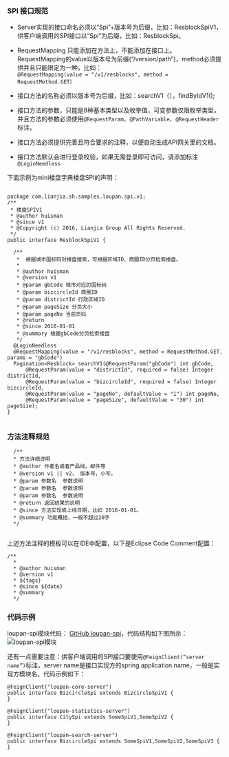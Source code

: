 ### SPI 接口规范 

*  Server实现的接口命名必须以“Spi”+版本号为后缀，比如：ResblockSpiV1，供客户端调用的SPI接口以“Spi”为后缀，比如：ResblockSpi。  

* RequestMapping 只能添加在方法上，不能添加在接口上。  
  RequestMapping的value以版本号为前缀(“/version/path”)，method必须提供并且只能限定为一种，比如：  
```@RequestMapping(value = "/v1/resblocks", method = RequestMethod.GET）```  

 * 接口方法的名称必须以版本号为后缀，比如：searchV1（），findByIdV1();  

 * 接口方法的参数，只能是8种基本类型以及枚举值，可变参数仅限枚举类型，并且方法的参数必须使用```@RequestParam```、```@PathVariable```、```@RequestHeader```标注。  

 * 接口方法必须提供完善且符合要求的注释，以便自动生成API网关里的文档。  

 * 接口方法默认会进行登录校验，如果无需登录即可访问，请添加标注```@LoginNeedless```
 
下面示例为mini楼盘字典楼盘SPI的声明：

```

package com.lianjia.sh.samples.loupan.spi.v1;
/**
 * 楼盘SPIV1
 * @author huisman
 * @since v1
 * @Copyright (c) 2016, Lianjia Group All Rights Reserved.
 */
public interface ResblockSpiV1 {

  /**
   *  根据城市国标码对楼盘搜索，可根据区域ID、商圈ID分页检索楼盘。
   * 
   * @author huisman
   * @version v1
   * @param gbCode 城市对应的国标码
   * @param bizcircleId 商圈ID
   * @param districtId 行政区域ID
   * @param pageSize 分页大小
   * @param pageNo 当前页码
   * @return 
   * @since 2016-01-01
   * @summary 根据gbCode分页检索楼盘
   */
  @LoginNeedless
  @RequestMapping(value = "/v1/resblocks", method = RequestMethod.GET, params = "gbCode")
  Pagination<Resblock> searchV1(@RequestParam("gbCode") int gbCode,
      @RequestParam(value = "districtId", required = false) Integer districtId,
      @RequestParam(value = "bizcircleId", required = false) Integer bizcircleId,
      @RequestParam(value = "pageNo", defaultValue = "1") int pageNo,
      @RequestParam(value = "pageSize", defaultValue = "30") int pageSize);
}
 
```

### 方法注释规范

```
  /**
  * 方法详细说明
  * @author 作者名或者产品线，邮件等
  * @version v1 || v2， 版本号，小写。
  * @param 参数名  参数说明
  * @param 参数名  参数说明
  * @param 参数名  参数说明
  * @return 返回结果的说明
  * @since 方法实现或上线日期，比如 2016-01-01。
  * @summary 功能概括，一般不超过20字
  */
  
```

上述方法注释的模板可以在IDE中配置，以下是Eclipse Code Comment配置：

```
/**
  * 
  * @author huisman
  * @version v1
  * ${tags}
  * @since ${date}
  * @summary 
  */

```



### 代码示例
loupan-spi模块代码： [GitHub loupan-spi](https://github.com/bookdao/samples/tree/master/springcloud-for-sh-lianjia-se/loupan-spi/src/main/java/com/lianjia/sh/samples/loupan/spi)，代码结构如下图所示：
 ![loupan-spi模块](https://raw.githubusercontent.com/bookdao/books/master/springcloud-for-sh-lianjia-se/parts/chapter2/images/spi-code.png)
 
 
 
还有一点需要注意：供客户端调用的SPI接口要使用```@FeignClient(“server name”)```标注，server name是接口实现方的spring.application.name，一般是实现方模块名，代码示例如下：

```
@FeignClient("loupan-core-server")
public interface BizcircleSpi extends BizcircleSpiV1 {
}

@FeignClient("loupan-statistics-server")
public interface CitySpi extends SomeSpiV1,SomeSpiV2 {
}

@FeignClient("loupan—search-server")
public interface BizcircleSpi extends SomeSpiV1,SomeSpiV2,SomeSpiV3 {
}

```
 
 